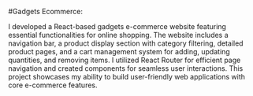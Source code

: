 #Gadgets Ecommerce:

I developed a React-based gadgets e-commerce website featuring essential functionalities for online shopping. The website includes a navigation bar, a product display section with category filtering, detailed product pages, and a cart management system for adding, updating quantities, and removing items. I utilized React Router for efficient page navigation and created components for seamless user interactions. This project showcases my ability to build user-friendly web applications with core e-commerce features.
